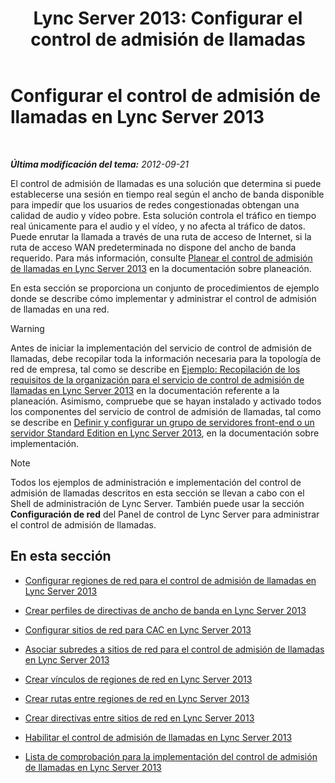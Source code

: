 ﻿---
title: 'Lync Server 2013: Configurar el control de admisión de llamadas'
TOCTitle: Configurar el control de admisión de llamadas
ms:assetid: ce3e6e71-1e33-4cff-849a-c0468e61fef6
ms:mtpsurl: https://technet.microsoft.com/es-es/library/Gg398870(v=OCS.15)
ms:contentKeyID: 48276697
ms.date: 01/07/2017
mtps_version: v=OCS.15
ms.translationtype: HT
---

# Configurar el control de admisión de llamadas en Lync Server 2013

 

_**Última modificación del tema:** 2012-09-21_

El control de admisión de llamadas es una solución que determina si puede establecerse una sesión en tiempo real según el ancho de banda disponible para impedir que los usuarios de redes congestionadas obtengan una calidad de audio y vídeo pobre. Esta solución controla el tráfico en tiempo real únicamente para el audio y el vídeo, y no afecta al tráfico de datos. Puede enrutar la llamada a través de una ruta de acceso de Internet, si la ruta de acceso WAN predeterminada no dispone del ancho de banda requerido. Para más información, consulte [Planear el control de admisión de llamadas en Lync Server 2013](lync-server-2013-planning-for-call-admission-control.md) en la documentación sobre planeación.

En esta sección se proporciona un conjunto de procedimientos de ejemplo donde se describe cómo implementar y administrar el control de admisión de llamadas en una red.

> [!WARNING]  
> Antes de iniciar la implementación del servicio de control de admisión de llamadas, debe recopilar toda la información necesaria para la topología de red de empresa, tal como se describe en <a href="lync-server-2013-example-of-gathering-your-requirements-for-call-admission-control.md">Ejemplo: Recopilación de los requisitos de la organización para el servicio de control de admisión de llamadas en Lync Server 2013</a> en la documentación referente a la planeación. Asimismo, compruebe que se hayan instalado y activado todos los componentes del servicio de control de admisión de llamadas, tal como se describe en <a href="lync-server-2013-define-and-configure-a-front-end-pool-or-standard-edition-server.md">Definir y configurar un grupo de servidores front-end o un servidor Standard Edition en Lync Server 2013</a>, en la documentación sobre implementación.




> [!NOTE]
> Todos los ejemplos de administración e implementación del control de admisión de llamadas descritos en esta sección se llevan a cabo con el Shell de administración de Lync Server. También puede usar la sección <STRONG>Configuración de red</STRONG> del Panel de control de Lync Server para administrar el control de admisión de llamadas.



## En esta sección

  - [Configurar regiones de red para el control de admisión de llamadas en Lync Server 2013](lync-server-2013-configure-network-regions-for-cac.md)

  - [Crear perfiles de directivas de ancho de banda en Lync Server 2013](lync-server-2013-create-bandwidth-policy-profiles.md)

  - [Configurar sitios de red para CAC en Lync Server 2013](lync-server-2013-configure-network-sites-for-cac.md)

  - [Asociar subredes a sitios de red para el control de admisión de llamadas en Lync Server 2013](lync-server-2013-associate-subnets-with-network-sites-for-cac.md)

  - [Crear vínculos de regiones de red en Lync Server 2013](lync-server-2013-create-network-region-links.md)

  - [Crear rutas entre regiones de red en Lync Server 2013](lync-server-2013;-create-network-interregion-routes.md)

  - [Crear directivas entre sitios de red en Lync Server 2013](lync-server-2013-create-network-intersite-policies.md)

  - [Habilitar el control de admisión de llamadas en Lync Server 2013](lync-server-2013-enable-call-admission-control.md)

  - [Lista de comprobación para la implementación del control de admisión de llamadas en Lync Server 2013](lync-server-2013-call-admission-control-deployment-checklist.md)

